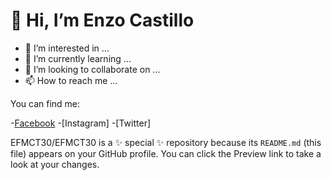 # 👋 Hi, I’m Enzo Castillo
- 👀 I’m interested in ...
- 🌱 I’m currently learning ...
- 💞️ I’m looking to collaborate on ...
- 📫 How to reach me ...

 You can find me:
 
-[Facebook](https://www.facebook.com/enzo.castillotara)
-[Instagram]
-[Twitter]


EFMCT30/EFMCT30 is a ✨ special ✨ repository because its `README.md` (this file) appears on your GitHub profile.
You can click the Preview link to take a look at your changes.



